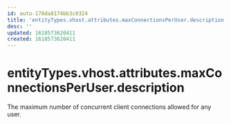 ```yaml
---
id: auto-178da8174bb3c0324
title: 'entityTypes.vhost.attributes.maxConnectionsPerUser.description'
desc: ''
updated: 1618573620411
created: 1618573620411
---
```

# entityTypes.vhost.attributes.maxConnectionsPerUser.description

The maximum number of concurrent client connections allowed for any user.